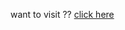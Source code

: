 want to visit ??
<a href="https://music-mq8j27hzy-gauravs-projects-4732df0b.vercel.app" target="_blank">click here<a/>
